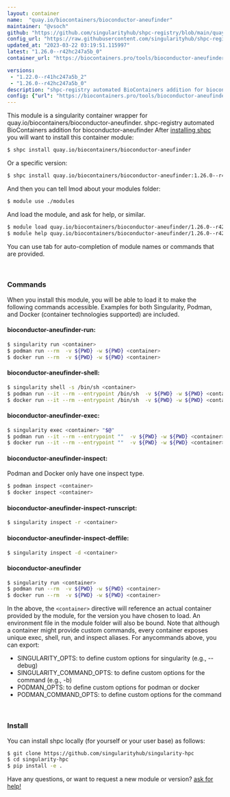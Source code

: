 ```yaml
---
layout: container
name:  "quay.io/biocontainers/bioconductor-aneufinder"
maintainer: "@vsoch"
github: "https://github.com/singularityhub/shpc-registry/blob/main/quay.io/biocontainers/bioconductor-aneufinder/container.yaml"
config_url: "https://raw.githubusercontent.com/singularityhub/shpc-registry/main/quay.io/biocontainers/bioconductor-aneufinder/container.yaml"
updated_at: "2023-03-22 03:19:51.115997"
latest: "1.26.0--r42hc247a5b_0"
container_url: "https://biocontainers.pro/tools/bioconductor-aneufinder"

versions:
 - "1.22.0--r41hc247a5b_2"
 - "1.26.0--r42hc247a5b_0"
description: "shpc-registry automated BioContainers addition for bioconductor-aneufinder"
config: {"url": "https://biocontainers.pro/tools/bioconductor-aneufinder", "maintainer": "@vsoch", "description": "shpc-registry automated BioContainers addition for bioconductor-aneufinder", "latest": {"1.26.0--r42hc247a5b_0": "sha256:0c0f5e811558f33dbbb3877a44835ba7949894d31fd81b859e687569385d1d9f"}, "tags": {"1.22.0--r41hc247a5b_2": "sha256:445691d858fc40e5acb07da40172cb4d8c3f0e3da1951d57a9e6654bff659df8", "1.26.0--r42hc247a5b_0": "sha256:0c0f5e811558f33dbbb3877a44835ba7949894d31fd81b859e687569385d1d9f"}, "docker": "quay.io/biocontainers/bioconductor-aneufinder"}
---
```


This module is a singularity container wrapper for quay.io/biocontainers/bioconductor-aneufinder.
shpc-registry automated BioContainers addition for bioconductor-aneufinder
After [installing shpc](#install) you will want to install this container module:


```bash
$ shpc install quay.io/biocontainers/bioconductor-aneufinder
```

Or a specific version:

```bash
$ shpc install quay.io/biocontainers/bioconductor-aneufinder:1.26.0--r42hc247a5b_0
```

And then you can tell lmod about your modules folder:

```bash
$ module use ./modules
```

And load the module, and ask for help, or similar.

```bash
$ module load quay.io/biocontainers/bioconductor-aneufinder/1.26.0--r42hc247a5b_0
$ module help quay.io/biocontainers/bioconductor-aneufinder/1.26.0--r42hc247a5b_0
```

You can use tab for auto-completion of module names or commands that are provided.

<br>

### Commands

When you install this module, you will be able to load it to make the following commands accessible.
Examples for both Singularity, Podman, and Docker (container technologies supported) are included.

#### bioconductor-aneufinder-run:

```bash
$ singularity run <container>
$ podman run --rm  -v ${PWD} -w ${PWD} <container>
$ docker run --rm  -v ${PWD} -w ${PWD} <container>
```

#### bioconductor-aneufinder-shell:

```bash
$ singularity shell -s /bin/sh <container>
$ podman run --it --rm --entrypoint /bin/sh  -v ${PWD} -w ${PWD} <container>
$ docker run --it --rm --entrypoint /bin/sh  -v ${PWD} -w ${PWD} <container>
```

#### bioconductor-aneufinder-exec:

```bash
$ singularity exec <container> "$@"
$ podman run --it --rm --entrypoint ""  -v ${PWD} -w ${PWD} <container> "$@"
$ docker run --it --rm --entrypoint ""  -v ${PWD} -w ${PWD} <container> "$@"
```

#### bioconductor-aneufinder-inspect:

Podman and Docker only have one inspect type.

```bash
$ podman inspect <container>
$ docker inspect <container>
```

#### bioconductor-aneufinder-inspect-runscript:

```bash
$ singularity inspect -r <container>
```

#### bioconductor-aneufinder-inspect-deffile:

```bash
$ singularity inspect -d <container>
```



#### bioconductor-aneufinder

```bash
$ singularity run <container>
$ podman run --rm  -v ${PWD} -w ${PWD} <container>
$ docker run --rm  -v ${PWD} -w ${PWD} <container>
```


In the above, the `<container>` directive will reference an actual container provided
by the module, for the version you have chosen to load. An environment file in the
module folder will also be bound. Note that although a container
might provide custom commands, every container exposes unique exec, shell, run, and
inspect aliases. For anycommands above, you can export:

 - SINGULARITY_OPTS: to define custom options for singularity (e.g., --debug)
 - SINGULARITY_COMMAND_OPTS: to define custom options for the command (e.g., -b)
 - PODMAN_OPTS: to define custom options for podman or docker
 - PODMAN_COMMAND_OPTS: to define custom options for the command

<br>

### Install

You can install shpc locally (for yourself or your user base) as follows:

```bash
$ git clone https://github.com/singularityhub/singularity-hpc
$ cd singularity-hpc
$ pip install -e .
```

Have any questions, or want to request a new module or version? [ask for help!](https://github.com/singularityhub/singularity-hpc/issues)
